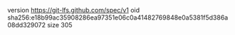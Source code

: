 version https://git-lfs.github.com/spec/v1
oid sha256:e18b99ac35908286ea97351e06c0a41482769848e0a5381f5d386a08dd329072
size 305
